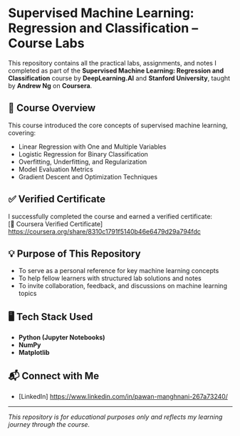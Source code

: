 # Supervised Machine Learning: Regression and Classification – Course Labs  

This repository contains all the practical labs, assignments, and notes I completed as part of the **Supervised Machine Learning: Regression and Classification** course by **DeepLearning.AI** and **Stanford University**, taught by **Andrew Ng** on **Coursera**.  

## 📝 Course Overview  

This course introduced the core concepts of supervised machine learning, covering:  
- Linear Regression with One and Multiple Variables  
- Logistic Regression for Binary Classification  
- Overfitting, Underfitting, and Regularization  
- Model Evaluation Metrics  
- Gradient Descent and Optimization Techniques  


## ✅ Verified Certificate  

I successfully completed the course and earned a verified certificate:  
[🔗 Coursera Verified Certificate] https://coursera.org/share/8310c1791f5140b46e6479d29a794fdc

## 💡 Purpose of This Repository  

- To serve as a personal reference for key machine learning concepts  
- To help fellow learners with structured lab solutions and notes  
- To invite collaboration, feedback, and discussions on machine learning topics  

## 🖥️ Tech Stack Used  

- **Python (Jupyter Notebooks)**  
- **NumPy**  
- **Matplotlib**  

## 📬 Connect with Me  

- [LinkedIn] https://www.linkedin.com/in/pawan-manghnani-267a73240/

---  

*This repository is for educational purposes only and reflects my learning journey through the course.*  
